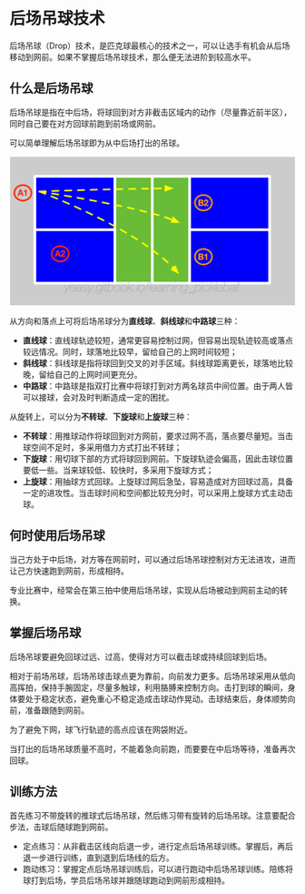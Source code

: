 # 后场吊球技术

后场吊球（Drop）技术，是匹克球最核心的技术之一，可以让选手有机会从后场移动到网前。如果不掌握后场吊球技术，那么便无法进阶到较高水平。

## 什么是后场吊球

后场吊球是指在中后场，将球回到对方非截击区域内的动作（尽量靠近前半区），同时自己要在对方回球前跑到前场或网前。

可以简单理解后场吊球即为从中后场打出的吊球。

![三种后场吊球线路](_images/drop-target.png)

从方向和落点上可将后场吊球分为**直线球**、**斜线球**和**中路球**三种：

* **直线球**：直线球轨迹较短，通常更容易控制过网，但容易出现轨迹较高或落点较远情况。同时，球落地比较早，留给自己的上网时间较短；
* **斜线球**：斜线球是指将球回到交叉的对手区域。斜线球距离更长，球落地比较晚，留给自己的上网时间更充分。
* **中路球**：中路球是指双打比赛中将球打到对方两名球员中间位置。由于两人皆可以接球，会对及时判断造成一定的困扰。

从旋转上，可以分为**不转球**、**下旋球**和**上旋球**三种：

* **不转球**：用推球动作将球回到对方网前，要求过网不高，落点要尽量短。当击球空间不足时，多采用借力方式打出不转球；
* **下旋球**：用切球下部的方式将球回到网前。下旋球轨迹会偏高，因此击球位置要低一些。当来球较低、较快时，多采用下旋球方式；
* **上旋球**：用抽球方式回球。上旋球过网后急坠，容易造成对方回球过高，具备一定的进攻性。当击球时间和空间都比较充分时，可以采用上旋球方式主动击球。

## 何时使用后场吊球

当己方处于中后场，对方等在网前时，可以通过后场吊球控制对方无法进攻，进而让己方快速跑到网前，形成相持。

专业比赛中，经常会在第三拍中使用后场吊球，实现从后场被动到网前主动的转换。

## 掌握后场吊球

后场吊球要避免回球过远、过高，使得对方可以截击球或持续回球到后场。

相对于前场吊球，后场吊球击球点更为靠前，向前发力更多。后场吊球采用从低向高挥拍，保持手腕固定，尽量多触球，利用胳膊来控制方向。击打到球的瞬间，身体要处于稳定状态，避免重心不稳定造成击球动作晃动。击球结束后，身体顺势向前，准备跟随到网前。

为了避免下网，球飞行轨迹的高点应该在网袋附近。

当打出的后场吊球质量不高时，不能着急向前跑，而要要在中后场等待，准备再次回球。

## 训练方法

首先练习不带旋转的推球式后场吊球，然后练习带有旋转的后场吊球。注意要配合步法，击球后随球跑到网前。

* 定点练习：从非截击区线向后退一步，进行定点后场吊球训练。掌握后，再后退一步进行训练，直到退到后场线的后方。
* 跑动练习：掌握定点后场吊球训练后，可以进行跑动中后场吊球训练。陪练将球打到后场，学员后场吊球并跟随球跑动到网前形成相持。
